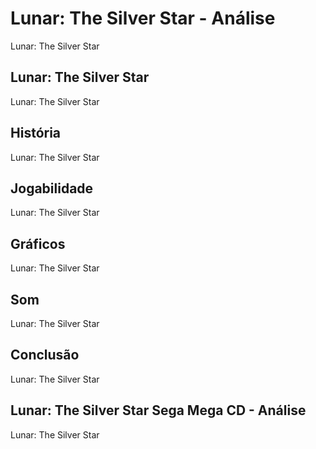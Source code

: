---
---

# Lunar: The Silver Star - Análise

Lunar: The Silver Star

## Lunar: The Silver Star

Lunar: The Silver Star

## História

Lunar: The Silver Star

## Jogabilidade

Lunar: The Silver Star

## Gráficos

Lunar: The Silver Star

## Som

Lunar: The Silver Star

## Conclusão

Lunar: The Silver Star

## Lunar: The Silver Star Sega Mega CD - Análise

Lunar: The Silver Star
